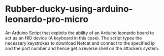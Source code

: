 # Rubber-ducky-using-arduino-leonardo-pro-micro
An Arduino Script that exploits the ability of an 
Arduino leonardo board to act as an HID device 
(A keyboard in this case). The script types the 
necessary keystrokes to download Netcat and connect
to the specified ip and the port number and hence get
a reverse shell on the attackers system.
